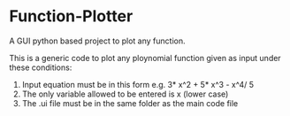 # Function-Plotter
A GUI python based project to plot any function.

This is a generic code to plot any ploynomial function given as input under these conditions:
1. Input equation must be in this form e.g. 3* x^2 + 5* x^3 - x^4/ 5
2. The only variable allowed to be entered is x (lower case)
3. The .ui file must be in the same folder as the main code file
